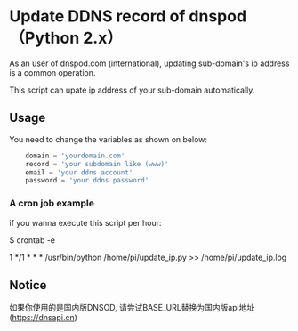 # Update DDNS record of dnspod （Python 2.x）
As an user of dnspod.com (international), updating sub-domain's ip address is a common operation.

This script can upate ip address of your sub-domain automatically.


## Usage
You need to change the variables as shown on below:


```python
    domain = 'yourdomain.com'
    record = 'your subdomain like (www)'
    email = 'your ddns account'
    password = 'your ddns password'
```
### A cron job example
if you wanna execute this script per hour:

$ crontab -e

1 */1 * * * /usr/bin/python /home/pi/update_ip.py >> /home/pi/update_ip.log


## Notice
如果你使用的是国内版DNSOD, 请尝试BASE_URL替换为国内版api地址(https://dnsapi.cn)
